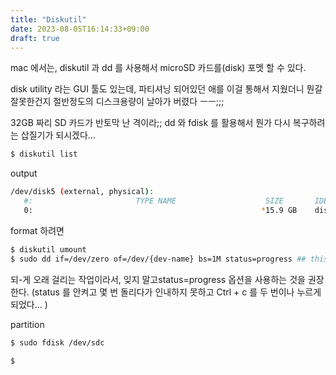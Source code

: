 ```yaml
---
title: "Diskutil"
date: 2023-08-05T16:14:33+09:00
draft: true
---
```


mac 에서는, diskutil 과 dd 를 사용해서 microSD 카드를(disk) 포멧 할 수 있다.

disk utility 라는 GUI 툴도 있는데, 파티셔닝 되어있던 애를 이걸 통해서 지웠더니 뭔갈 잘못한건지
절반정도의 디스크용량이 날아가 버렸다 ㅡㅡ;;;

32GB 짜리 SD 카드가 반토막 난 격이라;;
dd 와 fdisk 를 활용해서 뭔가 다시 복구하려는 삽질기가 되시겠다...

```bash
$ diskutil list
```

output

```bash
/dev/disk5 (external, physical):
   #:                       TYPE NAME                    SIZE       IDENTIFIER
   0:                                                   *15.9 GB    disk5
```

format 하려면

```bash
$ diskutil umount
$ sudo dd if=/dev/zero of=/dev/{dev-name} bs=1M status=progress ## this is really long term work
```

되-게 오래 걸리는 작업이라서, 잊지 말고status=progress 옵션을 사용하는 것을 권장 한다.
(status 를 안켜고 몇 번 돌리다가 인내하지 못하고 Ctrl + c 를 두 번이나 누르게 되었다... )

partition

```bash
$ sudo fdisk /dev/sdc

$
```
